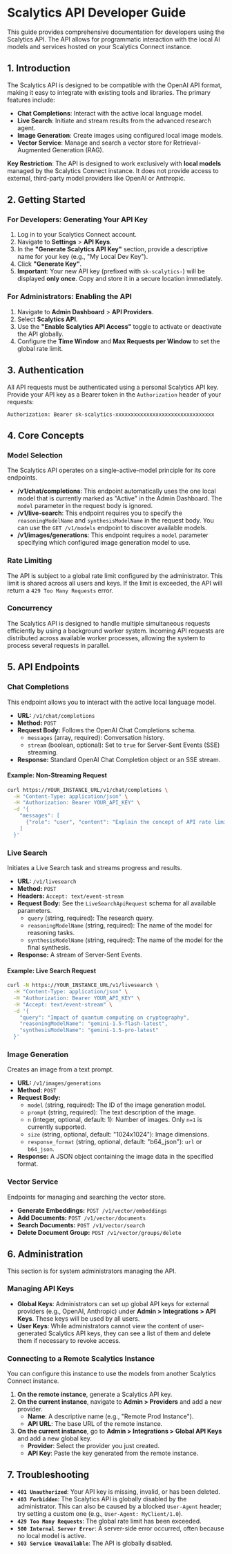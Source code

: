# Scalytics API Developer Guide

This guide provides comprehensive documentation for developers using the Scalytics API. The API allows for programmatic interaction with the local AI models and services hosted on your Scalytics Connect instance.

## 1. Introduction

The Scalytics API is designed to be compatible with the OpenAI API format, making it easy to integrate with existing tools and libraries. The primary features include:

-   **Chat Completions**: Interact with the active local language model.
-   **Live Search**: Initiate and stream results from the advanced research agent.
-   **Image Generation**: Create images using configured local image models.
-   **Vector Service**: Manage and search a vector store for Retrieval-Augmented Generation (RAG).

**Key Restriction**: The API is designed to work exclusively with **local models** managed by the Scalytics Connect instance. It does not provide access to external, third-party model providers like OpenAI or Anthropic.

## 2. Getting Started

### For Developers: Generating Your API Key

1.  Log in to your Scalytics Connect account.
2.  Navigate to **Settings** > **API Keys**.
3.  In the **"Generate Scalytics API Key"** section, provide a descriptive name for your key (e.g., "My Local Dev Key").
4.  Click **"Generate Key"**.
5.  **Important**: Your new API key (prefixed with `sk-scalytics-`) will be displayed **only once**. Copy and store it in a secure location immediately.

### For Administrators: Enabling the API

1.  Navigate to **Admin Dashboard** > **API Providers**.
2.  Select **Scalytics API**.
3.  Use the **"Enable Scalytics API Access"** toggle to activate or deactivate the API globally.
4.  Configure the **Time Window** and **Max Requests per Window** to set the global rate limit.

## 3. Authentication

All API requests must be authenticated using a personal Scalytics API key. Provide your API key as a Bearer token in the `Authorization` header of your requests:

```
Authorization: Bearer sk-scalytics-xxxxxxxxxxxxxxxxxxxxxxxxxxxxxxxx
```

## 4. Core Concepts

### Model Selection

The Scalytics API operates on a single-active-model principle for its core endpoints.

-   **/v1/chat/completions**: This endpoint automatically uses the one local model that is currently marked as "Active" in the Admin Dashboard. The `model` parameter in the request body is ignored.
-   **/v1/live-search**: This endpoint requires you to specify the `reasoningModelName` and `synthesisModelName` in the request body. You can use the `GET /v1/models` endpoint to discover available models.
-   **/v1/images/generations**: This endpoint requires a `model` parameter specifying which configured image generation model to use.

### Rate Limiting

The API is subject to a global rate limit configured by the administrator. This limit is shared across all users and keys. If the limit is exceeded, the API will return a `429 Too Many Requests` error.

### Concurrency

The Scalytics API is designed to handle multiple simultaneous requests efficiently by using a background worker system. Incoming API requests are distributed across available worker processes, allowing the system to process several requests in parallel.

## 5. API Endpoints

### Chat Completions

This endpoint allows you to interact with the active local language model.

-   **URL:** `/v1/chat/completions`
-   **Method:** `POST`
-   **Request Body:** Follows the OpenAI Chat Completions schema.
    -   `messages` (array, required): Conversation history.
    -   `stream` (boolean, optional): Set to `true` for Server-Sent Events (SSE) streaming.
-   **Response:** Standard OpenAI Chat Completion object or an SSE stream.

#### Example: Non-Streaming Request

```bash
curl https://YOUR_INSTANCE_URL/v1/chat/completions \
  -H "Content-Type: application/json" \
  -H "Authorization: Bearer YOUR_API_KEY" \
  -d '{
    "messages": [
      {"role": "user", "content": "Explain the concept of API rate limiting."}
    ]
  }'
```

### Live Search

Initiates a Live Search task and streams progress and results.

-   **URL:** `/v1/livesearch`
-   **Method:** `POST`
-   **Headers:** `Accept: text/event-stream`
-   **Request Body:** See the `LiveSearchApiRequest` schema for all available parameters.
    -   `query` (string, required): The research query.
    -   `reasoningModelName` (string, required): The name of the model for reasoning tasks.
    -   `synthesisModelName` (string, required): The name of the model for the final synthesis.
-   **Response:** A stream of Server-Sent Events.

#### Example: Live Search Request

```bash
curl -N https://YOUR_INSTANCE_URL/v1/livesearch \
  -H "Content-Type: application/json" \
  -H "Authorization: Bearer YOUR_API_KEY" \
  -H "Accept: text/event-stream" \
  -d '{
    "query": "Impact of quantum computing on cryptography",
    "reasoningModelName": "gemini-1.5-flash-latest",
    "synthesisModelName": "gemini-1.5-pro-latest"
  }'
```

### Image Generation

Creates an image from a text prompt.

-   **URL:** `/v1/images/generations`
-   **Method:** `POST`
-   **Request Body:**
    -   `model` (string, required): The ID of the image generation model.
    -   `prompt` (string, required): The text description of the image.
    -   `n` (integer, optional, default: 1): Number of images. Only `n=1` is currently supported.
    -   `size` (string, optional, default: "1024x1024"): Image dimensions.
    -   `response_format` (string, optional, default: "b64_json"): `url` or `b64_json`.
-   **Response:** A JSON object containing the image data in the specified format.

### Vector Service

Endpoints for managing and searching the vector store.

-   **Generate Embeddings:** `POST /v1/vector/embeddings`
-   **Add Documents:** `POST /v1/vector/documents`
-   **Search Documents:** `POST /v1/vector/search`
-   **Delete Document Group:** `POST /v1/vector/groups/delete`

## 6. Administration

This section is for system administrators managing the API.

### Managing API Keys

-   **Global Keys**: Administrators can set up global API keys for external providers (e.g., OpenAI, Anthropic) under **Admin > Integrations > API Keys**. These keys will be used by all users.
-   **User Keys**: While administrators cannot view the content of user-generated Scalytics API keys, they can see a list of them and delete them if necessary to revoke access.

### Connecting to a Remote Scalytics Instance

You can configure this instance to use the models from another Scalytics Connect instance.

1.  **On the remote instance**, generate a Scalytics API key.
2.  **On the current instance**, navigate to **Admin > Providers** and add a new provider.
    -   **Name**: A descriptive name (e.g., "Remote Prod Instance").
    -   **API URL**: The base URL of the remote instance.
3.  **On the current instance**, go to **Admin > Integrations > Global API Keys** and add a new global key.
    -   **Provider**: Select the provider you just created.
    -   **API Key**: Paste the key generated from the remote instance.

## 7. Troubleshooting

-   **`401 Unauthorized`**: Your API key is missing, invalid, or has been deleted.
-   **`403 Forbidden`**: The Scalytics API is globally disabled by the administrator. This can also be caused by a blocked `User-Agent` header; try setting a custom one (e.g., `User-Agent: MyClient/1.0`).
-   **`429 Too Many Requests`**: The global rate limit has been exceeded.
-   **`500 Internal Server Error`**: A server-side error occurred, often because no local model is active.
-   **`503 Service Unavailable`**: The API is globally disabled.
